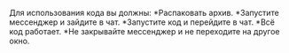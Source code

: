Для использования кода вы должны:
*Распаковать архив.
*Запустите мессенджер и зайдите в чат.
*Запустите код и перейдите в чат.
*Всё код работает.
*Не закрывайте мессенджер и не переходите на другое окно.


